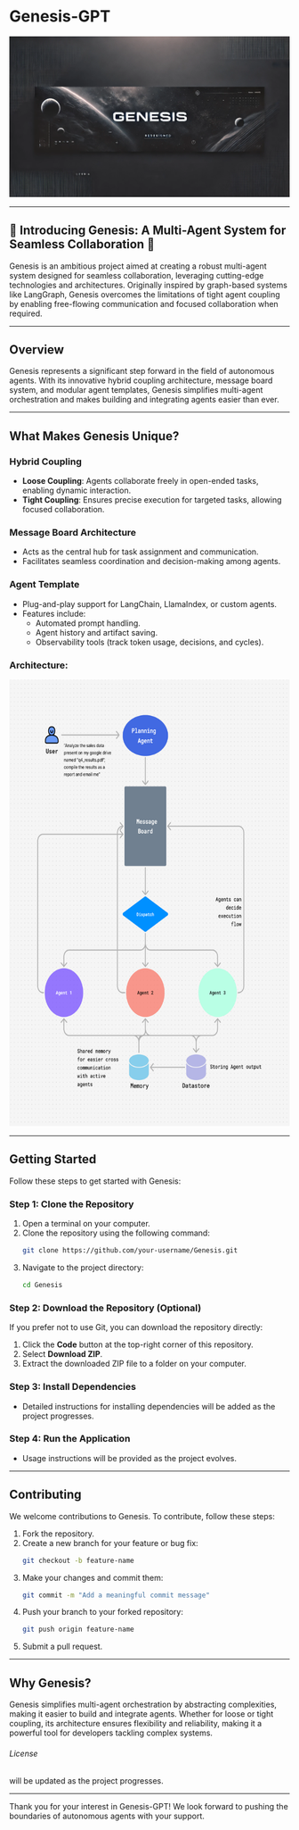 # Genesis-GPT
![Genesis Banner](genesis-banner-2.webp)

---
## 🌟 Introducing Genesis: A Multi-Agent System for Seamless Collaboration 🌟

Genesis is an ambitious project aimed at creating a robust multi-agent system designed for seamless collaboration, leveraging cutting-edge technologies and architectures. Originally inspired by graph-based systems like LangGraph, Genesis overcomes the limitations of tight agent coupling by enabling free-flowing communication and focused collaboration when required.

---

## Overview

Genesis represents a significant step forward in the field of autonomous agents. With its innovative hybrid coupling architecture, message board system, and modular agent templates, Genesis simplifies multi-agent orchestration and makes building and integrating agents easier than ever.

---

## What Makes Genesis Unique?

### **Hybrid Coupling**
- **Loose Coupling**: Agents collaborate freely in open-ended tasks, enabling dynamic interaction.
- **Tight Coupling**: Ensures precise execution for targeted tasks, allowing focused collaboration.

### **Message Board Architecture**
- Acts as the central hub for task assignment and communication.
- Facilitates seamless coordination and decision-making among agents.

### **Agent Template**
- Plug-and-play support for LangChain, LlamaIndex, or custom agents.
- Features include:
  - Automated prompt handling.
  - Agent history and artifact saving.
  - Observability tools (track token usage, decisions, and cycles).

### Architecture:

<img src="genesis-v2.jpg" alt="Genesis-GPT Banner" width="600" height="800">

---

## Getting Started

Follow these steps to get started with Genesis:

### Step 1: Clone the Repository
1. Open a terminal on your computer.
2. Clone the repository using the following command:
   ```bash
   git clone https://github.com/your-username/Genesis.git
   ```
3. Navigate to the project directory:
   ```bash
   cd Genesis
   ```

### Step 2: Download the Repository (Optional)
If you prefer not to use Git, you can download the repository directly:
1. Click the **Code** button at the top-right corner of this repository.
2. Select **Download ZIP**.
3. Extract the downloaded ZIP file to a folder on your computer.

### Step 3: Install Dependencies
- Detailed instructions for installing dependencies will be added as the project progresses.

### Step 4: Run the Application
- Usage instructions will be provided as the project evolves.

---

## Contributing

We welcome contributions to Genesis. To contribute, follow these steps:

1. Fork the repository.
2. Create a new branch for your feature or bug fix:
   ```bash
   git checkout -b feature-name
   ```
3. Make your changes and commit them:
   ```bash
   git commit -m "Add a meaningful commit message"
   ```
4. Push your branch to your forked repository:
   ```bash
   git push origin feature-name
   ```
5. Submit a pull request.

---

## Why Genesis?

Genesis simplifies multi-agent orchestration by abstracting complexities, making it easier to build and integrate agents. Whether for loose or tight coupling, its architecture ensures flexibility and reliability, making it a powerful tool for developers tackling complex systems.

###### License

will be updated as the project progresses.

---

Thank you for your interest in Genesis-GPT! We look forward to pushing the boundaries of autonomous agents with your support.
